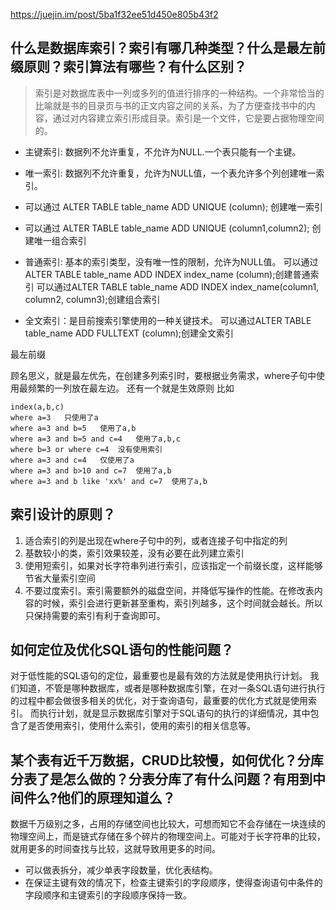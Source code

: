 https://juejin.im/post/5ba1f32ee51d450e805b43f2
## 什么是数据库索引？索引有哪几种类型？什么是最左前缀原则？索引算法有哪些？有什么区别？

> 索引是对数据库表中一列或多列的值进行排序的一种结构。一个非常恰当的比喻就是书的目录页与书的正文内容之间的关系，为了方便查找书中的内容，通过对内容建立索引形成目录。索引是一个文件，它是要占据物理空间的。

* 主键索引:
数据列不允许重复，不允许为NULL.一个表只能有一个主键。
* 唯一索引:
数据列不允许重复，允许为NULL值，一个表允许多个列创建唯一索引。
* 可以通过 ALTER TABLE table_name ADD UNIQUE (column); 创建唯一索引
* 可以通过 ALTER TABLE table_name ADD UNIQUE (column1,column2); 创建唯一组合索引

* 普通索引: 基本的索引类型，没有唯一性的限制，允许为NULL值。
可以通过ALTER TABLE table_name ADD INDEX index_name (column);创建普通索引
可以通过ALTER TABLE table_name ADD INDEX index_name(column1, column2, column3);创建组合索引
* 全文索引：是目前搜索引擎使用的一种关键技术。
可以通过ALTER TABLE table_name ADD FULLTEXT (column);创建全文索引

最左前缀

顾名思义，就是最左优先，在创建多列索引时，要根据业务需求，where子句中使用最频繁的一列放在最左边。
还有一个就是生效原则 比如
```
index(a,b,c)
where a=3	只使用了a
where a=3 and b=5	使用了a,b
where a=3 and b=5 and c=4	使用了a,b,c
where b=3 or where c=4	没有使用索引
where a=3 and c=4	仅使用了a
where a=3 and b>10 and c=7	使用了a,b
where a=3 and b like 'xx%' and c=7	使用了a,b
```

## 索引设计的原则？
1. 适合索引的列是出现在where子句中的列，或者连接子句中指定的列
2. 基数较小的类，索引效果较差，没有必要在此列建立索引
3. 使用短索引，如果对长字符串列进行索引，应该指定一个前缀长度，这样能够节省大量索引空间
4. 不要过度索引。索引需要额外的磁盘空间，并降低写操作的性能。在修改表内容的时候，索引会进行更新甚至重构，索引列越多，这个时间就会越长。所以只保持需要的索引有利于查询即可。

## 如何定位及优化SQL语句的性能问题？
对于低性能的SQL语句的定位，最重要也是最有效的方法就是使用执行计划。
我们知道，不管是哪种数据库，或者是哪种数据库引擎，在对一条SQL语句进行执行的过程中都会做很多相关的优化，对于查询语句，最重要的优化方式就是使用索引。
而执行计划，就是显示数据库引擎对于SQL语句的执行的详细情况，其中包含了是否使用索引，使用什么索引，使用的索引的相关信息等。


## 某个表有近千万数据，CRUD比较慢，如何优化？分库分表了是怎么做的？分表分库了有什么问题？有用到中间件么?他们的原理知道么？
数据千万级别之多，占用的存储空间也比较大，可想而知它不会存储在一块连续的物理空间上，而是链式存储在多个碎片的物理空间上。可能对于长字符串的比较，就用更多的时间查找与比较，这就导致用更多的时间。

* 可以做表拆分，减少单表字段数量，优化表结构。
* 在保证主键有效的情况下，检查主键索引的字段顺序，使得查询语句中条件的字段顺序和主键索引的字段顺序保持一致。









